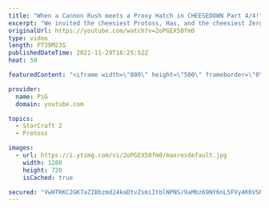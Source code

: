 ```yaml
---
title: "When a Cannon Rush meets a Proxy Hatch in CHEESEDOWN Part 4/4!"
excerpt: "We invited the cheesiest Protoss, Has, and the cheesiest Zerg, Bly, to have a Cheesedown with us to determine who is the best at serving fondue. In Part four, the fondue party comes to an end. Who will take the Cheesedown crown?  Cheesedown Part 1: https://youtu.be/OI4n4PWs1TI Cheesedown Part 2: https://youtu.be/yvvgXC3C-zo"
originalUrl: https://youtube.com/watch?v=2oPGEX50fm0
type: video
length: PT39M23S
publishedDateTime: 2021-11-29T16:25:52Z
heat: 50

featuredContent: "<iframe width=\"800\" height=\"500\" frameborder=\"0\" src=\"https://www.youtube.com/embed/2oPGEX50fm0\" allow=\"accelerometer; autoplay; encrypted-media; gyroscope; picture-in-picture\" allowfullscreen></iframe>"

provider:
  name: PiG
  domain: youtube.com

topics:
  - StarCraft 2
  - Protoss

images:
  - url: https://i.ytimg.com/vi/2oPGEX50fm0/maxresdefault.jpg
    width: 1280
    height: 720
    isCached: true

secured: "VwHTRKC2GK7aZIBbzmd24kaDtvZsmiItblNPNS/9aMbz69NY6nL5FVy4K6VSRhm5fJlCgkDt7cdjhT783f91ucvO+0l/vKELlObwTBGL+yJQp8CHb66xVpV4fq/7hUzkHOWIqzZMjd753942gkotiWBvWgoiDYPJAGwGS4KWsWWjHXNaAAl6m1iTYoODOepoVy+28AqLdC9UC5pT9NlBmFgS/10etitTT19V+fXZjIUeBrNRgWQoo+ztjQG+oRVLG3CFUj6bL/eya2aS+wkyn0umT2vxD3HrDLDFyqGt2cVfPw0/tearuuo/4Oy8lDoCy8zO5FFil21mbTAu21JjTRGhpWl5vaN/7BCbFBMg2aUFMNjrFUToX3PkxliuLB+PC0aZPNxuIiesaXUndNU/dYv3TjEtBnQmtkUo2n/Nvv0=;6B26sc11mKQL0KlSDhD9PQ=="
---
```


